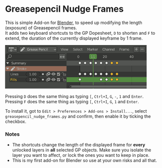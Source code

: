 # Greasepencil Nudge Frames


This is simple Add-on for [Blender](http://blender.org), to speed up modifying the length (exposure) of Greasepencil frames.  
It adds two keyboard shortcuts to the GP Dopesheet, `D` to shorten and `F` to extend, the duration of the currently displayed keyframe by 1 frame.

![shortcut example animation](gp_nudge.gif)

Pressing `D` does the same thing as typing `[`, `Ctrl+I`, `G`, `-`, `1` and `Enter`.  
Pressing `F` does the same thing as typing `[`, `Ctrl+I`, `G`, `1` and `Enter`.

To install it, got to `Edit > Preferences > Add-ons > Install...`, select `greasepencil_nudge_frames.py` and confirm, then enable it by ticking the checkbox.


### Notes

- The shortcuts change the length of the displayed frame for **every** unlocked layers in **all** selected GP objects. Make sure you isolate the layer you want to affect, or lock the ones you want to keep in place.
- This is my first add-on for Blender so use at your own risks and all that.
